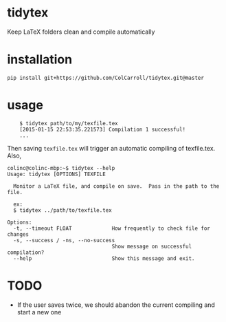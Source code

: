 # tidytex
Keep LaTeX folders clean and compile automatically

# installation
`pip install git+https://github.com/ColCarroll/tidytex.git@master`

# usage

```
    $ tidytex path/to/my/texfile.tex
    [2015-01-15 22:53:35.221573] Compilation 1 successful!
    ...
```

Then saving `texfile.tex` will trigger an automatic compiling of texfile.tex.  Also, 
```
colinc@colinc-mbp:~$ tidytex --help
Usage: tidytex [OPTIONS] TEXFILE

  Monitor a LaTeX file, and compile on save.  Pass in the path to the file.

  ex:
  $ tidytex ../path/to/texfile.tex

Options:
  -t, --timeout FLOAT             How frequently to check file for changes
  -s, --success / -ns, --no-success
                                  Show message on successful compilation?
  --help                          Show this message and exit.
```

# TODO
* If the user saves twice, we should abandon the current compiling and start a new one
